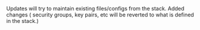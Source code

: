 Updates will try to maintain existing files/configs from the stack. 
Added changes ( security groups, key pairs, etc will be reverted to what is defined in the stack.)
